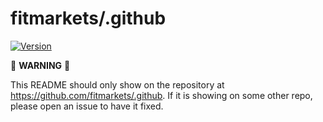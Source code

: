 <!-- [![](https://github.com/callforce/.github/workflows/standardize/badge.svg)](https://github.com/callforce/.github/actions?query=workflow%3A%22standardize%22) -->

# fitmarkets/.github

[![Version](https://img.shields.io/badge/version-v1.1.1-1C80C0)](https://github.com/fitmarkets/.github/releases/v1.1.1)

:rotating_light: **WARNING** :rotating_light: 

This README should only show on the repository at https://github.com/fitmarkets/.github. 
If it is showing on some other repo, please open an issue to have it fixed.
